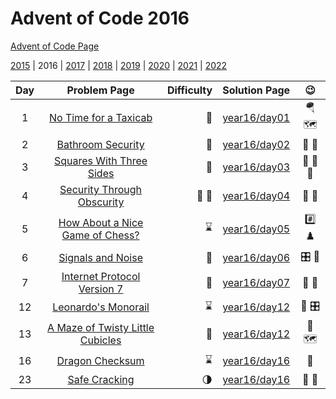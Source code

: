 # Advent of Code 2016

[Advent of Code Page](https://adventofcode.com/2016)

[2015](/year15) | 2016 | [2017](/year17) | [2018](/year18) | [2019](/year19) | [2020](/year20) | [2021](/year21) | [2022](/year22)

| Day |                         Problem Page                         | Difficulty |       Solution Page       |         :wink:          | 
|:--:|:------------------------------------------------------------:| ---: |:-------------------------:|:-----------------------:| 
|  1 | [No Time for a Taxicab](https://adventofcode.com/2016/day/1) | :star2: | [year16/day01](/year16/day01) | :parachute: :world_map: | 
|  2 |   [Bathroom Security](https://adventofcode.com/2016/day/2)   | :star2: | [year16/day02](/year16/day02) |         :bath: :closed_lock_with_key:         | 
|  3  |   [Squares With Three Sides](https://adventofcode.com/2016/day/3)   | :star2: | [year16/day03](/year16/day03) |         :small_red_triangle: :small_red_triangle: :small_red_triangle:          | 
|  4  |   [Security Through Obscurity](https://adventofcode.com/2016/day/4)   | :star2: :star2: | [year16/day04](/year16/day04) | :ice_cube: :office: | 
|  5  |   [How About a Nice Game of Chess?](https://adventofcode.com/2016/day/5)   | :hourglass: | [year16/day05](/year16/day05) |         :hash: :chess_pawn:          | 
|  6  |   [Signals and Noise](https://adventofcode.com/2016/day/6)   | :star2: | [year16/day06](/year16/day06) | :control_knobs: :musical_score: | 
|  7  |   [Internet Protocol Version 7](https://adventofcode.com/2016/day/7)   | :star2: | [year16/day07](/year16/day07) | :calling: :electric_plug: | 
|  12  |   [Leonardo's Monorail](https://adventofcode.com/2016/day/12)   | :hourglass: | [year16/day12](/year16/day12) | :steam_locomotive: :control_knobs: | 
|  13  |   [A Maze of Twisty Little Cubicles](https://adventofcode.com/2016/day/13)   | :star2: | [year16/day12](/year16/day13) | :office: :world_map: | 
|  16  |   [Dragon Checksum](https://adventofcode.com/2016/day/16)   | :hourglass: | [year16/day16](/year16/day16) | :dragon: | 
|  23  |   [Safe Cracking](https://adventofcode.com/2016/day/23)   | :last_quarter_moon: | [year16/day16](/year16/day23) | :egg: :rabbit: | 
